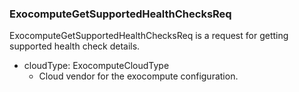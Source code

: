 ### ExocomputeGetSupportedHealthChecksReq
ExocomputeGetSupportedHealthChecksReq is a request for
getting supported health check details.

- cloudType: ExocomputeCloudType
  - Cloud vendor for the exocompute configuration.
